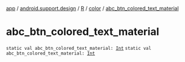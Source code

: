 [app](../../../index.md) / [android.support.design](../../index.md) / [R](../index.md) / [color](index.md) / [abc_btn_colored_text_material](.)

# abc_btn_colored_text_material

`static val abc_btn_colored_text_material: `[`Int`](https://kotlinlang.org/api/latest/jvm/stdlib/kotlin/-int/index.html)
`static val abc_btn_colored_text_material: `[`Int`](https://kotlinlang.org/api/latest/jvm/stdlib/kotlin/-int/index.html)